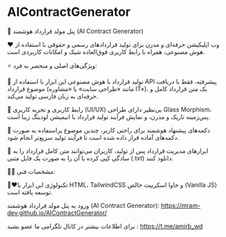 # AIContractGenerator

🔄 پنل مولد قرارداد هوشمند (AI Contract Generator)

❤️ وب اپلیکیشن حرفه‌ای و مدرن برای تولید قراردادهای رسمی و حقوقی با استفاده از هوش مصنوعی، همراه با رابط کاربری فوق‌العاده شیک و امکانات کاربردی است.

⭐️ ویژگی‌های اصلی و منحصر به فرد:

💙 تولید قرارداد با هوش مصنوعی
این ابزار با استفاده از API پیشرفته، فقط با دریافت موضوع قرارداد (مانند «طراحی سایت» یا «مشاوره IT»)، یک متن قرارداد کامل و حرفه‌ای به زبان فارسی تولید می‌کند.

💙 رابط کاربری و تجربه کاربری (UI/UX) بی‌نظیر
دارای طراحی Glass Morphism، پس‌زمینه تاریک و مدرن، و نمایش فرآیند تولید قرارداد با انیمیشن لودینگ زیبا است.

💙 دکمه‌های پیشنهاد هوشمند
برای راحتی کاربر، چندین موضوع پراستفاده به صورت دکمه‌های آماده قرار داده شده است تا فرآیند تولید سریع‌تر انجام شود.

💙 ابزارهای مدیریت قرارداد
پس از تولید، کاربران می‌توانند متن کامل قرارداد را به سادگی کپی کرده یا آن را به صورت یک فایل متنی (.txt) دانلود کنند.

👨‍💻 مشخصات فنی:

❤️‍🔥تکنولوژی
این ابزار با HTML، TailwindCSS و جاوا اسکریپت خالص (Vanilla JS) توسعه یافته است.




ورود به پنل مولد قرارداد هوشمند (AI Contract Generator): https://mram-dev.github.io/AIContractGenerator/

برای اطلاعات بیشتر در کانال تلگرامی ما عضو بشید : https://t.me/amirb_wd
